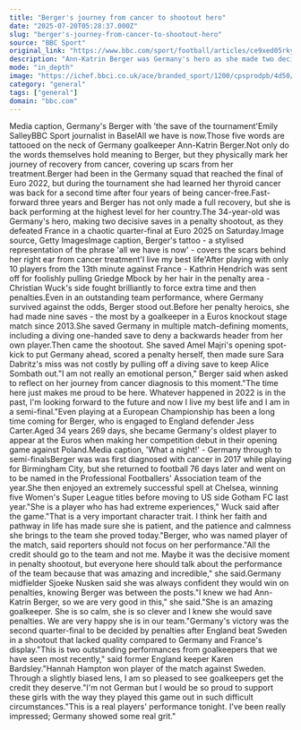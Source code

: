 ```yaml
---
title: "Berger's journey from cancer to shootout hero"
date: "2025-07-20T05:28:37.000Z"
slug: "berger's-journey-from-cancer-to-shootout-hero"
source: "BBC Sport"
original_link: "https://www.bbc.com/sport/football/articles/ce9xed05rkyo"
description: "Ann-Katrin Berger was Germany's hero as she made two decisive saves in a penalty shootout as they defeated France in a chaotic quarter-final at Euro 2025."
mode: "in_depth"
image: "https://ichef.bbci.co.uk/ace/branded_sport/1200/cpsprodpb/4d50/live/bff3ba10-64fd-11f0-8dbd-f3d32ebd3327.jpg"
category: "general"
tags: ["general"]
domain: "bbc.com"
---
```

Media caption, Germany's Berger with 'the save of the tournament'Emily SalleyBBC Sport journalist in BaselAll we have is now.Those five words are tattooed on the neck of Germany goalkeeper Ann-Katrin Berger.Not only do the words themselves hold meaning to Berger, but they physically mark her journey of recovery from cancer, covering up scars from her treatment.Berger had been in the Germany squad that reached the final of Euro 2022, but during the tournament she had learned her thyroid cancer was back for a second time after four years of being cancer-free.Fast-forward three years and Berger has not only made a full recovery, but she is back performing at the highest level for her country.The 34-year-old was Germany's hero, making two decisive saves in a penalty shootout, as they defeated France in a chaotic quarter-final at Euro 2025 on Saturday.Image source, Getty ImagesImage caption, Berger's tattoo - a stylised representation of the phrase 'all we have is now' - covers the scars behind her right ear from cancer treatment'I live my best life'After playing with only 10 players from the 13th minute against France - Kathrin Hendrich was sent off for foolishly pulling Griedge Mbock by her hair in the penalty area - Christian Wuck's side fought brilliantly to force extra time and then penalties.Even in an outstanding team performance, where Germany survived against the odds, Berger stood out.Before her penalty heroics, she had made nine saves - the most by a goalkeeper in a Euros knockout stage match since 2013.She saved Germany in multiple match-defining moments, including a diving one-handed save to deny a backwards header from her own player.Then came the shootout. She saved Amel Majri's opening spot-kick to put Germany ahead, scored a penalty herself, then made sure Sara Dabritz's miss was not costly by pulling off a diving save to keep Alice Sombath out."I am not really an emotional person," Berger said when asked to reflect on her journey from cancer diagnosis to this moment."The time here just makes me proud to be here. Whatever happened in 2022 is in the past, I'm looking forward to the future and now I live my best life and I am in a semi-final."Even playing at a European Championship has been a long time coming for Berger, who is engaged to England defender Jess Carter.Aged 34 years 269 days, she became Germany's oldest player to appear at the Euros when making her competition debut in their opening game against Poland.Media caption, 'What a night!' - Germany through to semi-finalsBerger was was first diagnosed with cancer in 2017 while playing for Birmingham City, but she returned to football 76 days later and went on to be named in the Professional Footballers' Association team of the year.She then enjoyed an extremely successful spell at Chelsea, winning five Women's Super League titles before moving to US side Gotham FC last year."She is a player who has had extreme experiences," Wuck said after the game."That is a very important character trait. I think her faith and pathway in life has made sure she is patient, and the patience and calmness she brings to the team she proved today."Berger, who was named player of the match, said reporters should not focus on her performance."All the credit should go to the team and not me. Maybe it was the decisive moment in penalty shootout, but everyone here should talk about the performance of the team because that was amazing and incredible," she  said.Germany midfielder Sjoeke Nusken said she was always confident they would win on penalties, knowing Berger was between the posts."I knew we had Ann-Katrin Berger, so we are very good in this," she said."She is an amazing goalkeeper. She is so calm, she is so clever and I knew she would save penalties. We are very happy she is in our team."Germany's victory was the second quarter-final to be decided by penalties after England beat Sweden in a shootout that lacked quality compared to Germany and France's display."This is two outstanding performances from goalkeepers that we have seen most recently," said former England keeper Karen Bardsley."Hannah Hampton won player of the match against Sweden. Through a slightly biased lens, I am so pleased to see goalkeepers get the credit they deserve."I'm not German but I would be so proud to support these girls with the way they played this game out in such difficult circumstances."This is a real players' performance tonight. I've been really impressed; Germany showed some real grit."
